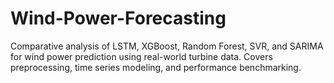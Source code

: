 # Wind-Power-Forecasting
Comparative analysis of LSTM, XGBoost, Random Forest, SVR, and SARIMA for wind power prediction using real-world turbine data. Covers preprocessing, time series modeling, and performance benchmarking.
